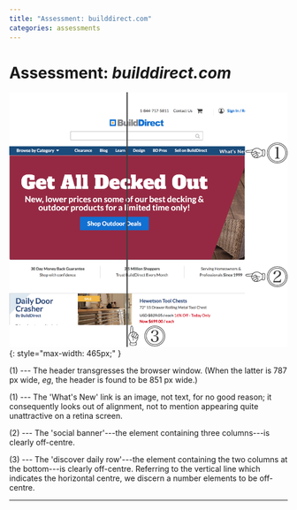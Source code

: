 ```yaml
---
title: "Assessment: builddirect.com"
categories: assessments
---
```


# Assessment: _builddirect.com_

![](/assets/2017-04-14-builddirect-screenshot01-930x850.png){: style="max-width: 465px;" }

(1) --- The header transgresses the browser window. (When the latter is 787 px wide, _eg_, the header is found to be 851 px wide.)

(1) --- The 'What's New' link is an image, not text, for no good reason; it consequently looks out of alignment, not to mention appearing quite unattractive on a retina screen.

(2) --- The 'social banner'---the element containing three columns---is clearly off-centre.

(3) --- The 'discover daily row'---the element containing the two columns at the bottom---is clearly off-centre. Referring to the vertical line which indicates the horizontal centre, we discern a number elements to be off-centre.

* * *



